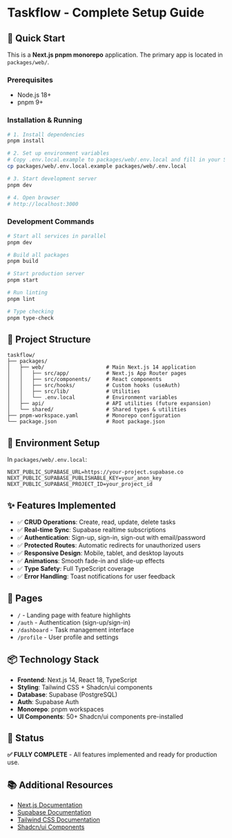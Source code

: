 # Taskflow - Complete Setup Guide

## 🚀 Quick Start

This is a **Next.js pnpm monorepo** application. The primary app is located in `packages/web/`.

### Prerequisites
- Node.js 18+ 
- pnpm 9+

### Installation & Running

```bash
# 1. Install dependencies
pnpm install

# 2. Set up environment variables
# Copy .env.local.example to packages/web/.env.local and fill in your Supabase credentials
cp packages/web/.env.local.example packages/web/.env.local

# 3. Start development server
pnpm dev

# 4. Open browser
# http://localhost:3000
```

### Development Commands

```bash
# Start all services in parallel
pnpm dev

# Build all packages
pnpm build

# Start production server
pnpm start

# Run linting
pnpm lint

# Type checking
pnpm type-check
```

## 📁 Project Structure

```
taskflow/
├── packages/
│   ├── web/                    # Main Next.js 14 application
│   │   ├── src/app/            # Next.js App Router pages
│   │   ├── src/components/     # React components
│   │   ├── src/hooks/          # Custom hooks (useAuth)
│   │   ├── src/lib/            # Utilities
│   │   └── .env.local          # Environment variables
│   ├── api/                    # API utilities (future expansion)
│   └── shared/                 # Shared types & utilities
├── pnpm-workspace.yaml         # Monorepo configuration
└── package.json                # Root package.json
```

## 🔧 Environment Setup

In `packages/web/.env.local`:

```env
NEXT_PUBLIC_SUPABASE_URL=https://your-project.supabase.co
NEXT_PUBLIC_SUPABASE_PUBLISHABLE_KEY=your_anon_key
NEXT_PUBLIC_SUPABASE_PROJECT_ID=your_project_id
```

## ✨ Features Implemented

- ✅ **CRUD Operations**: Create, read, update, delete tasks
- ✅ **Real-time Sync**: Supabase realtime subscriptions
- ✅ **Authentication**: Sign-up, sign-in, sign-out with email/password
- ✅ **Protected Routes**: Automatic redirects for unauthorized users
- ✅ **Responsive Design**: Mobile, tablet, and desktop layouts
- ✅ **Animations**: Smooth fade-in and slide-up effects
- ✅ **Type Safety**: Full TypeScript coverage
- ✅ **Error Handling**: Toast notifications for user feedback

## 📝 Pages

- `/` - Landing page with feature highlights
- `/auth` - Authentication (sign-up/sign-in)
- `/dashboard` - Task management interface
- `/profile` - User profile and settings

## 📦 Technology Stack

- **Frontend**: Next.js 14, React 18, TypeScript
- **Styling**: Tailwind CSS + Shadcn/ui components
- **Database**: Supabase (PostgreSQL)
- **Auth**: Supabase Auth
- **Monorepo**: pnpm workspaces
- **UI Components**: 50+ Shadcn/ui components pre-installed

## 🎯 Status

**✅ FULLY COMPLETE** - All features implemented and ready for production use.

## 📚 Additional Resources

- [Next.js Documentation](https://nextjs.org/docs)
- [Supabase Documentation](https://supabase.com/docs)
- [Tailwind CSS Documentation](https://tailwindcss.com/docs)
- [Shadcn/ui Components](https://ui.shadcn.com)